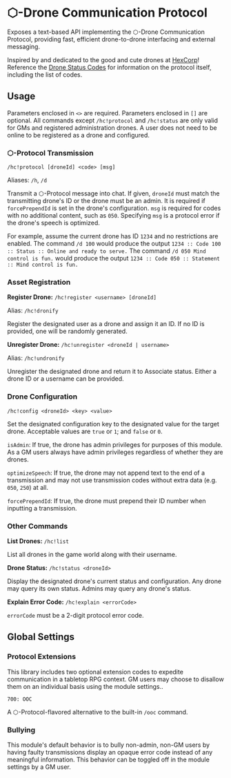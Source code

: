# ⬡-Drone Communication Protocol

Exposes a text-based API implementing the ⬡-Drone Communication Protocol, providing fast, efficient drone-to-drone interfacing and external messaging.

Inspired by and dedicated to the good and cute drones at [HexCorp](https://www.hexcorp.net/)! Reference the [Drone Status Codes](https://www.hexcorp.net/drone-status-codes-v2) for information on the protocol itself, including the list of codes.

## Usage

Parameters enclosed in `<>` are required. Parameters enclosed in `[]` are optional. All commands except `/hc!protocol` and `/hc!status` are only valid for GMs and registered administration drones. A user does not need to be online to be registered as a drone and configured.

### ⬡-Protocol Transmission

`/hc!protocol [droneId] <code> [msg]`

Aliases: `/h`, `/d`

Transmit a ⬡-Protocol message into chat. If given, `droneId` must match the transmitting drone's ID or the drone must be an admin. It is required if `forcePrependId` is set in the drone's configuration. `msg` is required for codes with no additional content, such as `050`. Specifying `msg` is a protocol error if the drone's speech is optimized.

For example, assume the current drone has ID `1234` and no restrictions are enabled. The command `/d 100` would produce the output `1234 :: Code 100 :: Status :: Online and ready to serve.` The command `/d 050 Mind control is fun.` would produce the output `1234 :: Code 050 :: Statement :: Mind control is fun.`

### Asset Registration

**Register Drone:** `/hc!register <username> [droneId]`

Alias: `/hc!dronify`

Register the designated user as a drone and assign it an ID. If no ID is provided, one will be randomly generated.

**Unregister Drone:** `/hc!unregister <droneId | username>`

Alias: `/hc!undronify`

Unregister the designated drone and return it to Associate status. Either a drone ID or a username can be provided.

### Drone Configuration

`/hc!config <droneId> <key> <value>`

Set the designated configuration key to the designated value for the target drone. Acceptable values are `true` or `1`; and `false` or `0`.

`isAdmin`: If true, the drone has admin privileges for purposes of this module. As a GM users always have admin privileges regardless of whether they are drones.

`optimizeSpeech`: If true, the drone may not append text to the end of a transmission and may not use transmission codes without extra data (e.g. `050`, `250`) at all.

`forcePrependId`: If true, the drone must prepend their ID number when inputting a transmission.

### Other Commands

**List Drones:** `/hc!list`

List all drones in the game world along with their username.

**Drone Status:** `/hc!status <droneId>`

Display the designated drone's current status and configuration. Any drone may query its own status. Admins may query any drone's status.

**Explain Error Code:** `/hc!explain <errorCode>`

`errorCode` must be a 2-digit protocol error code.

## Global Settings

### Protocol Extensions

This library includes two optional extension codes to expedite communication in a tabletop RPG context. GM users may choose to disallow them on an individual basis using the module settings..

`700: OOC`

A ⬡-Protocol-flavored alternative to the built-in `/ooc` command.

### Bullying

This module's default behavior is to bully non-admin, non-GM users by having faulty transmissions display an opaque error code instead of any meaningful information. This behavior can be toggled off in the module settings by a GM user.

